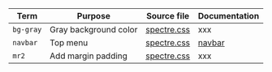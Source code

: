 
| Term | Purpose | Source file | Documentation |
| --- | --- | --- | --- |
| `bg-gray` | Gray background color | [spectre.css](https://github.com/picturepan2/spectre/blob/master/dist/spectre.css) | xxx |
| `navbar` | Top menu |  [spectre.css](https://github.com/picturepan2/spectre/blob/master/dist/spectre.css) | [navbar](https://picturepan2.github.io/spectre/layout.html#navbar) |
| `mr2` | Add margin padding | [spectre.css](https://github.com/picturepan2/spectre/blob/master/dist/spectre.css) | xxx |


<!--
| `xxx` | | [spectre.css](https://github.com/picturepan2/spectre/blob/master/dist/spectre.css) | xxx |
-->
